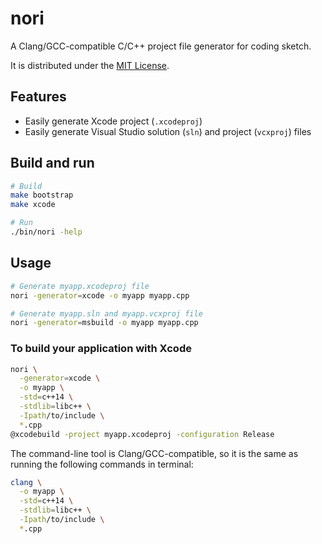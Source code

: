# nori

A Clang/GCC-compatible C/C++ project file generator for coding sketch.

It is distributed under the [MIT License](https://opensource.org/licenses/MIT).

## Features

- Easily generate Xcode project (`.xcodeproj`)
- Easily generate Visual Studio solution (`sln`) and project (`vcxproj`) files

## Build and run

```sh
# Build
make bootstrap
make xcode

# Run
./bin/nori -help
```

## Usage

```sh
# Generate myapp.xcodeproj file
nori -generator=xcode -o myapp myapp.cpp

# Generate myapp.sln and myapp.vcxproj file
nori -generator=msbuild -o myapp myapp.cpp
```

### To build your application with Xcode

```sh
nori \
  -generator=xcode \
  -o myapp \
  -std=c++14 \
  -stdlib=libc++ \
  -Ipath/to/include \
  *.cpp
@xcodebuild -project myapp.xcodeproj -configuration Release
```

The command-line tool is Clang/GCC-compatible, so it is the same as running the following commands in terminal:

```sh
clang \
  -o myapp \
  -std=c++14 \
  -stdlib=libc++ \
  -Ipath/to/include \
  *.cpp
```
